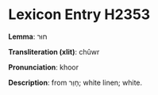 # Lexicon Entry H2353

**Lemma**: חוּר

**Transliteration (xlit)**: chûwr

**Pronunciation**: khoor

**Description**:
from חָוַר; white linen; white.
